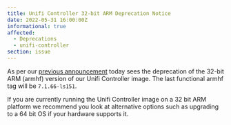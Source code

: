```yaml
---
title: Unifi Controller 32-bit ARM Deprecation Notice
date: 2022-05-31 16:00:00Z
informational: true
affected:
  - Deprecations
  - unifi-controller
section: issue
---
```


As per our [previous announcement](https://info.linuxserver.io/issues/2021-11-25-unifi/) today sees the deprecation of the 32-bit ARM (armhf) version of our Unifi Controller image. The last functional armhf tag will be `7.1.66-ls151`.

If you are currently running the Unifi Controller image on a 32 bit ARM platform we recommend you look at alternative options such as upgrading to a 64 bit OS if your hardware supports it.
